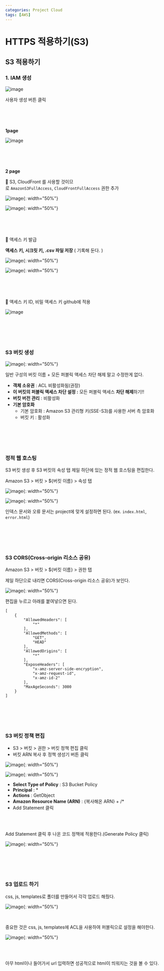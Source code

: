 ```yaml
---
categories: Project Cloud
tags: [AWS]
---
```


# HTTPS 적용하기(S3)

## S3 적용하기

### 1. IAM 생성
![image](https://github.com/haedal-uni/haedal-uni.github.io/assets/74857364/8da4c6d8-8c35-4e9c-87cc-fccde6b1ff7e)

사용자 생성 버튼 클릭

<br><br><br>

**1page**

![image](https://github.com/haedal-uni/haedal-uni.github.io/assets/74857364/fe7312d3-c078-42c8-bee0-e1b11dbca1f9)

<br><br><br>

**2 page**

🔽 S3, CloudFront 를 사용할 것이므로 `AmazonS3FullAccess`, `CloudFrontFullAccess` 권한 추가

![image](https://github.com/haedal-uni/haedal-uni.github.io/assets/74857364/383ebe79-4e6d-470e-830f-21b57cbeb080){: width="50%"}

![image](https://github.com/haedal-uni/haedal-uni.github.io/assets/74857364/dc827a25-086d-40d6-a815-c951fa61ebc7){: width="50%"} 

<br><br><br>

🔽 액세스 키 발급

**액세스 키, 시크릿 키, .csv 파일 저장** ( 기록해 둔다. )

![image](https://github.com/haedal-uni/haedal-uni.github.io/assets/74857364/a7a32090-3c17-44d0-a6e2-bda3f002ab10){: width="50%"}     

![image](https://github.com/haedal-uni/haedal-uni.github.io/assets/74857364/3dd62561-1cf7-4049-a9f5-b9d0a5e80583){: width="50%"}   


<br><br><br>

🔽 액세스 키 ID, 비밀 액세스 키 github에 적용

![image](https://github.com/haedal-uni/haedal-uni.github.io/assets/74857364/b8445ea2-437f-4a33-a329-7828835301a4)

<br><br><br><br>

### S3 버킷 생성
![image](https://github.com/haedal-uni/haedal-uni.github.io/assets/74857364/6cc702be-ec16-4a9b-89dc-b8666ccd7c66){: width="50%"}   

일반 구성의 버킷 이름 + 모든 퍼블릭 액세스 차단 해제 말고 수정한게 없다.   

- **객체 소유권** : ACL 비활성화됨(권장)
- **이 버킷의 퍼블릭 액세스 차단 설정 :** 모든 퍼블릭 액세스 **차단 해제**하기!!
- **버킷 버전 관리** : 비활성화
- **기본 암호화**
    - 기본 암호화 : Amazon S3 관리형 키(SSE-S3)를 사용한 서버 측 암호화
    - 버킷 키 : 활성화
 
<br><br><br><br>

### 정적 웹 호스팅
S3 버킷 생성 후 S3 버킷의 속성 탭 제일 하단에 있는 정적 웹 호스팅을 편집한다.

Amazon S3 > 버킷 > ${버킷 이름} > 속성 탭

![image](https://github.com/haedal-uni/haedal-uni.github.io/assets/74857364/0373a3c1-105d-40fa-9445-762c682b2d3a){: width="50%"}   


![image](https://github.com/haedal-uni/haedal-uni.github.io/assets/74857364/a5c665a0-9d25-4046-9278-1489b7262f85){: width="50%"}   

인덱스 문서와 오류 문서는 project에 맞게 설정하면 된다. (ex. `index.html`, `error.html`)                  
          
<br><br><br><br>

### S3 CORS(Cross-origin 리소스 공유)
Amazon S3 > 버킷 > ${버킷 이름} > 권한 탭

제일 하단으로 내리면 CORS(Cross-origin 리소스 공유)가 보인다.

![image](https://github.com/haedal-uni/haedal-uni.github.io/assets/74857364/4e41f476-7d9c-47f7-a534-bf37707221a4){: width="50%"}   

편집을 누르고 아래를 붙여넣으면 된다.

```
[
    {
        "AllowedHeaders": [
            "*"
        ],
        "AllowedMethods": [
            "GET",
            "HEAD"
        ],
        "AllowedOrigins": [
            "*"
        ],
        "ExposeHeaders": [
            "x-amz-server-side-encryption",
            "x-amz-request-id",
            "x-amz-id-2"
        ],
        "MaxAgeSeconds": 3000
    }
]
```

<br><br><br><br>

### S3 버킷 정책 편집
- S3 > 버킷 > 권한 > 버킷 정책 편집 클릭
- 버킷 ARN 복사 후 정책 생성기 버튼 클릭

![image](https://github.com/haedal-uni/haedal-uni.github.io/assets/74857364/ea57eae0-9e86-4e8f-9a75-044333964590){: width="50%"}   

![image](https://github.com/haedal-uni/haedal-uni.github.io/assets/74857364/d8349cde-0984-4113-b114-d3c11b0d85fc){: width="50%"}   

- **Select Type of Policy** : S3 Bucket Policy
- **Principal** : *
- **Actions** : GetObject
- **Amazon Resource Name (ARN)** : {복사해온 ARN} + /*
- Add Statement 클릭

<br><br>

Add Statement 클릭 후 나온 코드 정책에 적용한다.(Generate Policy 클릭)  

![image](https://github.com/haedal-uni/haedal-uni.github.io/assets/74857364/918e23d4-3364-4aea-8b22-b0f51087bb37){: width="50%"}   


<br><br><br><br>

### S3 업로드 하기
css, js, templates로 폴더를 만들어서 각각 업로드 해줬다.

![image](https://github.com/haedal-uni/haedal-uni.github.io/assets/74857364/8e9521b3-f3a7-4145-a82a-36adf6ddb233){: width="50%"}   

<br>

중요한 것은 css, js, templates에 ACL을 사용하여 퍼블릭으로 설정을 해야한다.

![image](https://github.com/haedal-uni/haedal-uni.github.io/assets/74857364/d36cd30a-a022-4e43-99d2-e29a3555a150){: width="50%"}   


<br><br>

아무 html이나 들어가서 url 입력하면 성공적으로 html이 띄워지는 것을 볼 수 있다.

